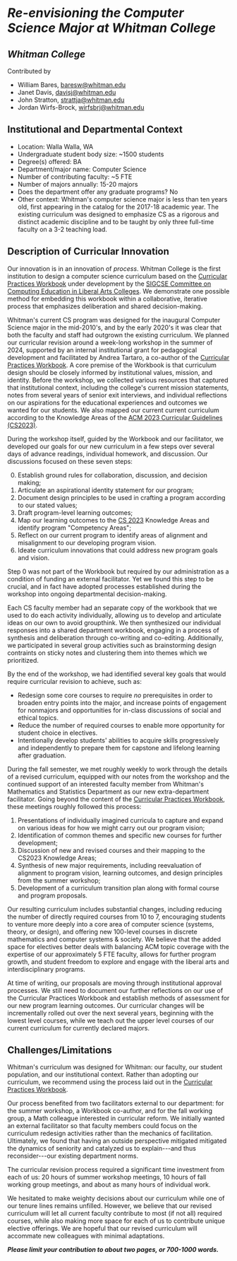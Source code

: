 # _Re-envisioning the Computer Science Major at Whitman College_

## _Whitman College_
Contributed by
- William Bares, baresw@whitman.edu
- Janet Davis, davisj@whitman.edu
- John Stratton, strattja@whitman.edu
- Jordan Wirfs-Brock, wirfsbrj@whitman.edu

## Institutional and Departmental Context
- Location: Walla Walla, WA
- Undergraduate student body size: ~1500 students
- Degree(s) offered: BA
- Department/major name: Computer Science
- Number of contributing faculty: ~5 FTE
- Number of majors annually: 15-20 majors
- Does the department offer any graduate programs? No
- Other context: Whitman's computer science major is less than ten years old, first appearing in the catalog for the 2017-18 academic year. The existing curriculum was designed to emphasize CS as a rigorous and distinct academic discipline and to be taught by only three full-time faculty on a 3-2 teaching load.

## Description of Curricular Innovation

Our innovation is in an innovation of _process_. Whitman College is the first institution to design a computer science curriculum based on the 
[Curricular Practices Workbook](https://computing-in-the-liberal-arts.github.io/CS2023/) under development by the 
[SIGCSE Committee on Computing Education in Liberal Arts Colleges](https://computing-in-the-liberal-arts.github.io/). We demonstrate one possible method for embedding this workbook within a collaborative, iterative process that emphasizes deliberation and shared decision-making.

Whitman's current CS program was designed for the inaugural Computer Science major in the mid-2010's, and by the early 2020's it was clear that both the faculty and staff had outgrown the existing curriculum. We planned our curricular revision around a week-long workshop in the summer of 2024, 
supported by an internal institutional grant for pedagogical development and facilitated 
by Andrea Tartaro, a co-author of the [Curricular Practices Workbook](https://computing-in-the-liberal-arts.github.io/CS2023/). 
A core premise of the Workbook is that curriculum design should be closely 
informed by institutional values, mission, and identity. 
Before the workshop, we collected various resources that captured that institutional 
context, including the college's current mission statements, notes from several years 
of senior exit interviews, and individual reflections on our aspirations for the 
educational experiences and outcomes we wanted for our students.
We also mapped our current current curriculum according to the Knowledge Areas of the [ACM 2023 Curricular Guidelines (CS2023)](https://csed.acm.org/cs2023-report-with-feedback/).

During the workshop itself, guided by the Workbook and our facilitator, we 
developed our goals for our new curriculum in a few steps over several days of advance readings, individual homework, and discussion.
Our discussions focused on these seven steps:

0. Establish ground rules for collaboration, discussion, and decision making;
1. Articulate an aspirational identity statement for our program;
2. Document design principles to be used in crafting a program according to our stated values;
3. Draft program-level learning outcomes;
4. Map our learning outcomes to the [CS 2023](https://csed.acm.org/cs2023-report-with-feedback/) Knowledge Areas and identify program "Competency Areas";
5. Reflect on our current program to identify areas of alignment and misalignment to our developing program vision.
6. Ideate curriculum innovations that could address new program goals and vision.
   
Step 0 was not part of the Workbook but required by our administration as a condition of funding an external facilitator. Yet we found this step to be crucial, and in fact have adopted processes established during the workshop into ongoing departmental decision-making.

Each CS faculty member had an separate copy of the workbook that we used to do each activity individually, allowing us to develop and articulate ideas on our own to avoid groupthink. We then synthesized our individual responses into a shared department workbook, engaging in a process of synthesis and deliberation through co-writing and co-editing. Additionally, we participated in several group activities such as brainstorming design contraints on sticky notes and clustering them into themes which we prioritized.

By the end of the workshop, we had identified several key goals that would require curricular revision to achieve, such as:

* Redesign some core courses to require _no_ prerequisites in order to broaden entry points into the major, and increase points of engagement for nonmajors and opportunities for in-class discussions of social and ethical topics.
* Reduce the number of required courses to enable more opportunity for student choice in electives.
* Intentionally develop students' abilities to acquire skills progressively and independently to prepare them for capstone and lifelong learning after graduation.

During the fall semester, we met roughly weekly to work through the details of a revised curriculum, 
equipped with our notes from the workshop and the continued support of an interested faculty member 
from Whitman's Mathematics and Statistics Department as our new extra-department facilitator. Going beyond the content of the [Curricular Practices Workbook](https://computing-in-the-liberal-arts.github.io/CS2023/), these meetings roughly followed this process:

1. Presentations of individually imagined curricula to capture and expand on various ideas for how we might carry out our program vision;
2. Identification of common themes and specific new courses for further development;
3. Discussion of new and revised courses and their mapping to the CS2023 Knowledge Areas;
4. Synthesis of new major requirements, including reevaluation of alignment to program vision, learning outcomes, and design principles from the summer workshop;
5. Development of a curriculum transition plan along with formal course and program proposals.

Our resulting curriculum includes substantial changes, including reducing the number of directly required courses from 10 to 7, encouraging students to venture more deeply 
into a core area of computer science (systems, theory, or design), and offering new 100-level courses in discrete mathematics and computer systems & society. We believe that the added space for electives better deals with balancing ACM topic coverage with the expertise of our approximately 5 FTE faculty, allows for further program growth, and student freedom to explore and engage with the liberal arts and interdisciplinary programs.

At time of writing, our proposals are moving through institutional approval processes.
We still need to document our further reflections on our use of the Curricular Practices Workbook and
establish methods of assessment for our new program learning outcomes.
Our curricular changes will be incrementally rolled out over the next several years, 
beginning with the lowest level courses, while we teach out the upper level courses 
of our current curriculum for currently declared majors. 

## Challenges/Limitations

Whitman's curriculum was designed for Whitman: 
our faculty, our student population, and our institutional context. 
Rather than adopting our curriculum, we recommend using the process laid out in the [Curricular Practices Workbook](https://computing-in-the-liberal-arts.github.io/CS2023/). 

Our process benefited from two facilitators external to our department: 
for the summer workshop, a Workbook co-author, 
and for the fall working group, a Math colleague interested in curricular reform.
We initially wanted an external facilitator so that faculty members could focus on the curriculum redesign activities rather than the mechanics of facilitation. Ultimately, we found that  having an outside perspective mitigated mitigated the dynamics of seniority and  catalyzed us to explain---and thus reconsider---our existing department norms. 

The curricular revision process required a significant time investment from each of us:
20 hours of summer workshop meetings, 10 hours of fall working group meetings, and about as many hours of individual work.

We hesitated to make weighty decisions about our curriculum while one of our tenure lines remains unfilled.
However, we believe that our revised curriculum will let all current faculty contribute to most (if not all) required courses,
while also making more space for each of us to contribute unique elective offerings.
We are hopeful that our revised curriculum will accommate new colleagues with minimal adaptations.

**_Please limit your contribution to about two pages, or 700-1000 words._**
